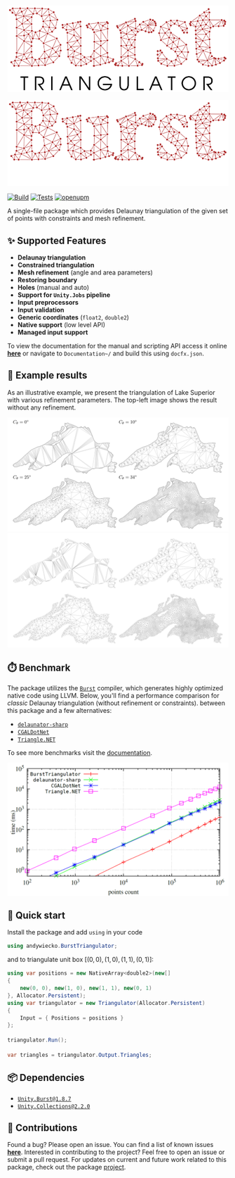 
<p align="center"><img src="Documentation~/images/burst-triangulator-logo-light-mode.svg#gh-light-mode-only"/></p>
<p align="center"><img src="Documentation~/images/burst-triangulator-logo-dark-mode.svg#gh-dark-mode-only"/></p>

[![Build](https://github.com/andywiecko/BurstTriangulator/actions/workflows/build.yml/badge.svg)](https://github.com/andywiecko/BurstTriangulator/actions/workflows/build.yml)
[![Tests](https://github.com/andywiecko/BurstTriangulator/actions/workflows/test.yml/badge.svg)](https://github.com/andywiecko/BurstTriangulator/actions/workflows/test.yml)
[![openupm](https://img.shields.io/npm/v/com.andywiecko.burst.triangulator?label=openupm&registry_uri=https://package.openupm.com)](https://openupm.com/packages/com.andywiecko.burst.triangulator/)

A single-file package which provides Delaunay triangulation of the given set of points with constraints and mesh refinement.

## ✨ Supported Features

- **Delaunay triangulation**
- **Constrained triangulation**
- **Mesh refinement** (angle and area parameters)
- **Restoring boundary**
- **Holes** (manual and auto)
- **Support for `Unity.Jobs` pipeline**
- **Input preprocessors**
- **Input validation**
- **Generic coordinates** (`float2`, `double2`)
- **Native support** (low level API)
- **Managed input support**

To view the documentation for the manual and scripting API access it online [**here**][manual] or navigate to `Documentation~/` and build this using `docfx.json`.

## 📐 Example results

As an illustrative example, we present the triangulation of Lake Superior with various refinement parameters. The top-left image shows the result without any refinement.

![lake-preview-light](Documentation~/images/lake-preview-light.png#gh-light-mode-only)
![lake-preview-dark](Documentation~/images/lake-preview-dark.png#gh-dark-mode-only)

## ⏱️ Benchmark

The package utilizes the [`Burst`][burst] compiler, which generates highly optimized native code using LLVM.
Below, you'll find a performance comparison for *classic* Delaunay triangulation (without refinement or constraints).
between this package and a few alternatives:

- [`delaunator-sharp`][delaunator-sharp]
- [`CGALDotNet`][cgaldotnet]
- [`Triangle.NET`][triangle-net]

To see more benchmarks visit the [documentation][benchmark].

![Delaunay Benchmark](Documentation~/images/benchmark.png)

## 🚀 Quick start

Install the package and add `using` in your code

```csharp
using andywiecko.BurstTriangulator;
```

and to triangulate unit box $[(0, 0), (1, 0), (1, 1), (0, 1)]$:

```csharp
using var positions = new NativeArray<double2>(new[]
{ 
    new(0, 0), new(1, 0), new(1, 1), new(0, 1) 
}, Allocator.Persistent);
using var triangulator = new Triangulator(Allocator.Persistent)
{
    Input = { Positions = positions }
};

triangulator.Run();

var triangles = triangulator.Output.Triangles;
```

## 📦 Dependencies

- [`Unity.Burst@1.8.7`][burst]
- [`Unity.Collections@2.2.0`][collections]

## 🤝 Contributions

Found a bug? Please open an issue. You can find a list of known issues [**here**][issues]. Interested in contributing to the project? Feel free to open an issue or submit a pull request. For updates on current and future work related to this package, check out the package [project].

[manual]: https://andywiecko.github.io/BurstTriangulator
[issues]: https://andywiecko.github.io/BurstTriangulator/manual/known-issues.html
[benchmark]: https://andywiecko.github.io/BurstTriangulator/manual/benchmark.html
[project]: https://github.com/andywiecko/BurstTriangulator/projects
[burst]: https://docs.unity3d.com/Packages/com.unity.burst@1.8/
[delaunator-sharp]: https://github.com/nol1fe/delaunator-sharp/
[cgaldotnet]: https://github.com/Scrawk/CGALDotNet
[triangle-net]: https://github.com/wo80/Triangle.NET
[collections]: https://docs.unity3d.com/Packages/com.unity.collections@2.2
